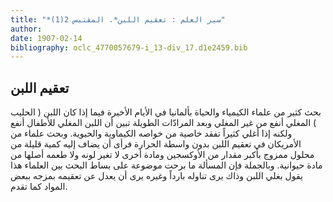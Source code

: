 ```yaml
---
title: "*سير العلم : تعقيم اللبن*. المقتبس 2(1)"
author: 
date: 1907-02-14
bibliography: oclc_4770057679-i_13-div_17.d1e2459.bib
---
```




##  تعقيم اللبن 


 بحث كثير من علماء الكيمياء والحياة بألمانيا في الأيام الأخيرة فيما إذا كان اللبن ( الحليب ) المغلي أنفع من غير المغلي وبعد المرادّات الطويلة تبين أن اللبن المغلي للأطفال أنفع ولكنه إذا أغلي كثيراً تفقد خاصية من خواصه الكيماوية والحيوية. وبحث علماء من الأمريكان في تعقيم اللبن بدون واسطة الحرارة فرأى أن يضاف إليه كمية قليلة من محلول ممزوج بأكبر مقدار من الأوكسجين ومادة أخرى لا تغير لونه ولا طعمه أصلها من مادة حيوانية. وبالجملة فإن المسألة ما برحت موضوعة على بساط البحث بين العلماء هذا يقول   بغلي اللبن وذاك يرى تناوله بارداً وغيره يرى أن يعدل عن تعقيمه بمزجه ببعض المواد كما تقدم. 
